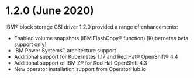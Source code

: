 # 1.2.0 (June 2020)

IBM® block storage CSI driver 1.2.0 provided a range of enhancements:

-   Enabled volume snapshots (IBM FlashCopy® function) \[Kubernetes beta support only\]
-   IBM Power Systems™ architecture support
-   Additional support for Kubernetes 1.17 and Red Hat® OpenShift® 4.4
-   Additional support of IBM Z® for Red Hat OpenShift 4.3
-   New operator installation support from OperatorHub.io